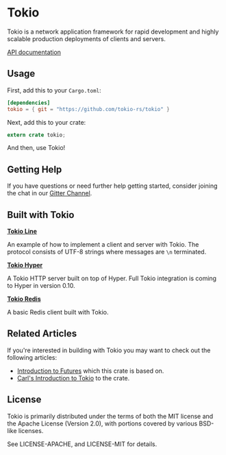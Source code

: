 # Tokio

Tokio is a network application framework for rapid development and
highly scalable production deployments of clients and servers.

[API documentation](http://rust-doc.s3-website-us-east-1.amazonaws.com/tokio/master/tokio)

## Usage

First, add this to your `Cargo.toml`:

```toml
[dependencies]
tokio = { git = "https://github.com/tokio-rs/tokio" }
```

Next, add this to your crate:

```rust
extern crate tokio;
```

And then, use Tokio!

## Getting Help
If you have questions or need further help getting started, consider joining
the chat in our [Gitter Channel](http://gitter.im/tokio-rs/tokio).

## Built with Tokio

**[Tokio Line](https://github.com/tokio-rs/tokio-line)**

An example of how to implement a client and server with Tokio. The
protocol consists of UTF-8 strings where messages are `\n` terminated.

**[Tokio Hyper](https://github.com/tokio-rs/tokio-hyper)**

A Tokio HTTP server built on top of Hyper. Full Tokio integration is
coming to Hyper in version 0.10.

**[Tokio Redis](https://github.com/tokio-rs/tokio-redis)**

A basic Redis client built with Tokio.

## Related Articles

If you're interested in building with Tokio you may want to check out the following articles:

* [Introduction to Futures](http://aturon.github.io/blog/2016/08/11/futures/) which this crate is based on.
* [Carl's Introduction to Tokio](https://medium.com/@carllerche/announcing-tokio-df6bb4ddb34#.s2jti29o3) to the crate.

## License

Tokio is primarily distributed under the terms of both the MIT license
and the Apache License (Version 2.0), with portions covered by various
BSD-like licenses.

See LICENSE-APACHE, and LICENSE-MIT for details.
